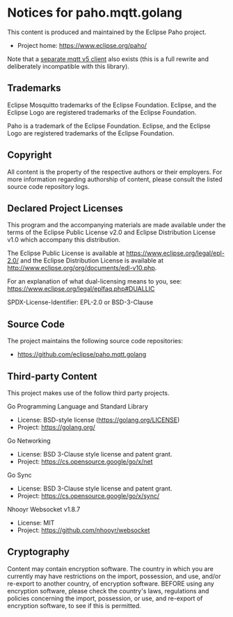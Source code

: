 # Notices for paho.mqtt.golang

This content is produced and maintained by the Eclipse Paho project.

 * Project home: https://www.eclipse.org/paho/

Note that a [separate mqtt v5 client](https://github.com/eclipse/paho.golang) also exists (this is a full rewrite
and deliberately incompatible with this library).

## Trademarks

Eclipse Mosquitto trademarks of the Eclipse Foundation. Eclipse, and the
Eclipse Logo are registered trademarks of the Eclipse Foundation.

Paho is a trademark of the Eclipse Foundation. Eclipse, and the Eclipse Logo are
registered trademarks of the Eclipse Foundation.

## Copyright

All content is the property of the respective authors or their employers.
For more information regarding authorship of content, please consult the
listed source code repository logs.

## Declared Project Licenses

This program and the accompanying materials are made available under the terms of the 
Eclipse Public License v2.0 and Eclipse Distribution License v1.0 which accompany this
distribution.

The Eclipse Public License is available at
https://www.eclipse.org/legal/epl-2.0/
and the Eclipse Distribution License is available at
http://www.eclipse.org/org/documents/edl-v10.php.

For an explanation of what dual-licensing means to you, see:
https://www.eclipse.org/legal/eplfaq.php#DUALLIC

SPDX-License-Identifier: EPL-2.0 or BSD-3-Clause

## Source Code

The project maintains the following source code repositories:

 * https://github.com/eclipse/paho.mqtt.golang

## Third-party Content

This project makes use of the follow third party projects.

Go Programming Language and Standard Library

* License: BSD-style license (https://golang.org/LICENSE)
* Project: https://golang.org/

Go Networking

* License: BSD 3-Clause style license and patent grant.
* Project: https://cs.opensource.google/go/x/net

Go Sync

* License: BSD 3-Clause style license and patent grant.
* Project: https://cs.opensource.google/go/x/sync/

Nhooyr Websocket v1.8.7

* License: MIT
* Project: https://github.com/nhooyr/websocket


## Cryptography

Content may contain encryption software. The country in which you are currently
may have restrictions on the import, possession, and use, and/or re-export to
another country, of encryption software. BEFORE using any encryption software,
please check the country's laws, regulations and policies concerning the import,
possession, or use, and re-export of encryption software, to see if this is
permitted.
